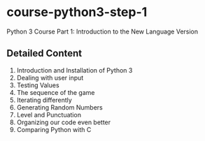 # course-python3-step-1
Python 3 Course Part 1: Introduction to the New Language Version

## Detailed Content

1. Introduction and Installation of Python 3
2. Dealing with user input
3. Testing Values
4. The sequence of the game
5. Iterating differently
6. Generating Random Numbers
7. Level and Punctuation
8. Organizing our code even better
9. Comparing Python with C
